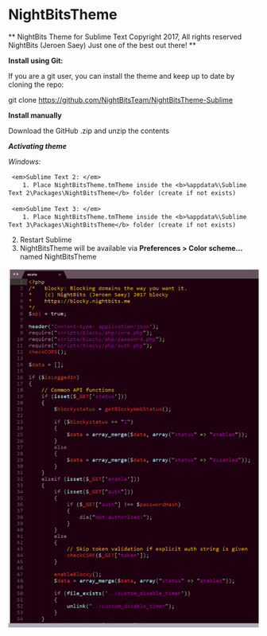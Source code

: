 # NightBitsTheme
**
NightBits Theme for Sublime Text
Copyright 2017, All rights reserved
NightBits (Jeroen Saey)
Just one of the best out there!
**

**Install using Git:**

If you are a git user, you can install the theme and keep up to date by cloning the repo:

git clone https://github.com/NightBitsTeam/NightBitsTheme-Sublime

**Install manually**

Download the GitHub .zip and unzip the contents

<b><em>Activating theme</em></b>

<em>Windows:</em>

     <em>Sublime Text 2: </em>
        1. Place NightBitsTheme.tmTheme inside the <b>%appdata%\Sublime Text 2\Packages\NightBitsTheme</b> folder (create if not exists)

     <em>Sublime Text 3: </em>
        1. Place NightBitsTheme.tmTheme inside the <b>%appdata%\Sublime Text 3\Packages\NightBitsTheme</b> folder (create if not exists)

2. Restart Sublime
3. NightBitsTheme will be available via <b>Preferences > Color scheme...</b> named NightBitsTheme

![preview](/sublimet3xt.png)
